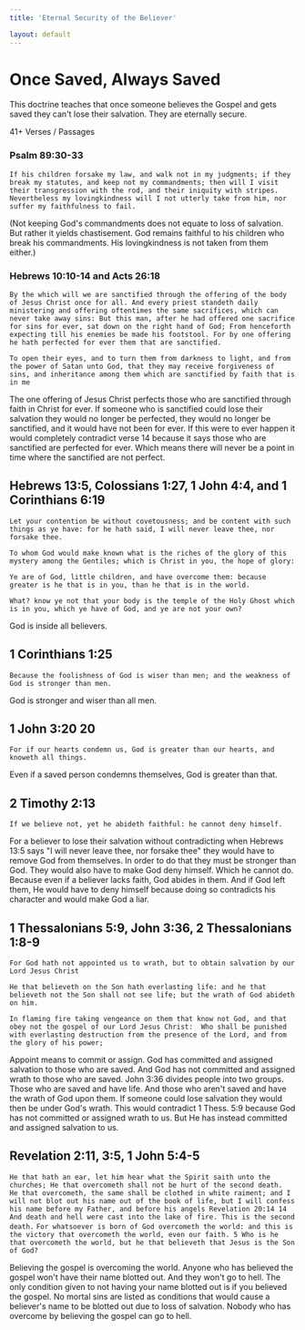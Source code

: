 ```yaml
---
title: 'Eternal Security of the Believer'

layout: default
---
```


# Once Saved, Always Saved
This doctrine teaches that once someone believes the Gospel and gets saved they can't lose their salvation. They are eternally secure. 		

41+ Verses / Passages

### Psalm 89:30-33	
```If his children forsake my law, and walk not in my judgments; if they break my statutes, and keep not my commandments; then will I visit their transgression with the rod, and their iniquity with stripes. Nevertheless my lovingkindness will I not utterly take from him, nor suffer my faithfulness to fail.```

(Not keeping God's commandments does not equate to loss of salvation. But rather it yields	chastisement. God remains faithful to his children	who break his commandments. His lovingkindness	is not taken from them either.)	

### Hebrews 10:10-14 and Acts 26:18	
```By the which will we are sanctified through the offering of the body of Jesus Christ once for all. And every priest standeth daily ministering and offering oftentimes the same sacrifices, which can never take away sins: But this man, after he had offered one sacrifice for sins for ever, sat down on the right hand of God; From henceforth expecting till his enemies be made his footstool. For by one offering he hath perfected for ever them that are sanctified.```
	
```To open their eyes, and to turn them from darkness to light, and from the power of Satan unto God, that they may receive forgiveness of sins, and inheritance among them which are sanctified by faith that is in me```	

The one offering of Jesus Christ perfects those who are sanctified through faith in Christ for ever. If someone who is sanctified could lose their salvation they would no longer be perfected, they would no longer be sanctified, and it would have not been for ever. If this were to ever happen it would completely contradict verse 14 because it says those who are sanctified are perfected for ever. Which means there will never be a point in time where the sanctified are not perfect.

## Hebrews 13:5, Colossians 1:27,  1 John 4:4, and 1 Corinthians 6:19

```Let your contention be without covetousness; and be content with such things as ye have: for he hath said, I will never leave thee, nor forsake thee.```

```To whom God would make known what is the riches of the glory of this mystery among the Gentiles; which is Christ in you, the hope of glory:```

```Ye are of God, little children, and have overcome them: because greater is he that is in you, than he that is in the world.```

```What? know ye not that your body is the temple of the Holy Ghost which is in you, which ye have of God, and ye are not your own?```

 God is inside all believers.

## 1 Corinthians 1:25 		
```Because the foolishness of God is wiser than men; and the weakness of God is stronger than men.```

God is stronger and wiser than all men.

## 1 John 3:20 20 
```For if our hearts condemn us, God is greater than our hearts, and knoweth all things.```

Even if a saved person condemns themselves, God is greater than that. 

## 2 Timothy 2:13
```If we believe not, yet he abideth faithful: he cannot deny himself.```

For a believer to lose their salvation without contradicting when Hebrews 13:5 says "I will never leave thee, nor forsake thee" they would have to remove God from themselves. In order to do that they must be stronger than God. They would also have to make God deny himself. Which he cannot do. Because even if a believer lacks faith, God abides in them. And if God left them, He would have to deny himself because doing so contradicts his character and would make God a liar.

## 1 Thessalonians 5:9, John 3:36, 2 Thessalonians 1:8-9
```For God hath not appointed us to wrath, but to obtain salvation by our Lord Jesus Christ``` 

```He that believeth on the Son hath everlasting life: and he that believeth not the Son shall not see life; but the wrath of God abideth on him.``` 

```In flaming fire taking vengeance on them that know not God, and that obey not the gospel of our Lord Jesus Christ:  Who shall be punished with everlasting destruction from the presence of the Lord, and from the glory of his power;```

Appoint means to commit or assign. God has committed and assigned salvation to those who are saved. And God has not committed and assigned wrath to those who are saved. John 3:36 divides people into two groups. Those who are saved and have life. And those who aren't saved and have the wrath of God upon them. If someone could lose salvation they would then be under God's wrath. This would contradict 1 Thess. 5:9 because God has not committed or assigned wrath to us. But He has instead committed and assigned salvation to us.

## Revelation 2:11, 3:5, 1 John 5:4-5
```He that hath an ear, let him hear what the Spirit saith unto the churches; He that overcometh shall not be hurt of the second death. ```
```He that overcometh, the same shall be clothed in white raiment; and I will not blot out his name out of the book of life, but I will confess his name before my Father, and before his angels Revelation 20:14 14 And death and hell were cast into the lake of fire. This is the second death.```
```For whatsoever is born of God overcometh the world: and this is the victory that overcometh the world, even our faith. 5 Who is he that overcometh the world, but he that believeth that Jesus is the Son of God?```

Believing the gospel is overcoming the world. Anyone who has believed the gospel won't have their name blotted out. And they won't go to hell. The only condition given to not having your name blotted out is if you believed the gospel. No mortal sins are listed as conditions that would cause a believer's name to be blotted out due to loss of salvation. Nobody who has overcome by believing the gospel can go to hell.

